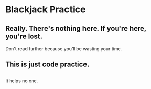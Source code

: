 # Blackjack Practice
## Really. There's nothing here. If you're here, you're lost.
Don't read further because you'll be wasting your time.

## 
## This is just code practice.
## 

It helps no one.
